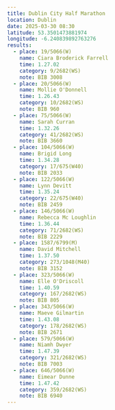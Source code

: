 ```yaml
---
title: Dublin City Half Marathon
location: Dublin
date: 2025-03-30 08:30
latitude: 53.3501473881974 
longitude: -6.240839892763276
results:
  - place: 19/5066(W)
    name: Ciara Broderick Farrell
    time: 1.27.02
    category: 9/2682(WS)
    note: BIB 3008
  - place: 20/5066(W)
    name: Mollie O'Donnell
    time: 1.26.43
    category: 10/2682(WS)
    note: BIB 960
  - place: 75/5066(W)
    name: Sarah Curran
    time: 1.32.26
    category: 41/2682(WS)
    note: BIB 3660
  - place: 104/5066(W)
    name: Brigid Long
    time: 1.34.28
    category: 17/675(W40)
    note: BIB 2033
  - place: 122/5066(W)
    name: Lynn Devitt
    time: 1.35.24
    category: 22/675(W40)
    note: BIB 2459
  - place: 146/5066(W)
    name: Rebecca Mc Loughlin
    time: 1.36.44
    category: 71/2682(WS)
    note: BIB 2229
  - place: 1587/6799(M)
    name: David Mitchell
    time: 1.37.50
    category: 273/1048(M40)
    note: BIB 3152
  - place: 323/5066(W)
    name: Elle O'Driscoll
    time: 1.40.59
    category: 167/2682(WS)
    note: BIB 805
  - place: 343/5066(W)
    name: Maeve Gilmartin
    time: 1.43.08
    category: 178/2682(WS)
    note: BIB 2671
  - place: 579/5066(W)
    name: Niamh Dwyer
    time: 1.47.39
    category: 321/2682(WS)
    note: BIB 7003
  - place: 646/5066(W)
    name: Eimear Dunne
    time: 1.47.42
    category: 359/2682(WS)
    note: BIB 6940
---
```

